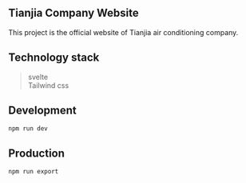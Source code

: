 ## Tianjia Company Website

This project is the official website of Tianjia air conditioning company.

## Technology stack

> svelte<br />Tailwind css

## Development

```
npm run dev
```

## Production

```
npm run export
```
